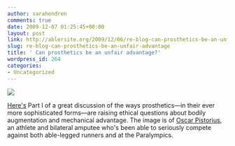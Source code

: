 ```yaml
---
author: sarahendren
comments: true
date: 2009-12-07 01:25:45+00:00
layout: post
link: http://ablersite.org/2009/12/06/re-blog-can-prosthetics-be-an-unfair-advantage/
slug: re-blog-can-prosthetics-be-an-unfair-advantage
title: ' Can prosthetics be an unfair advantage?'
wordpress_id: 264
categories:
- Uncategorized
---
```


[![](http://ablersite.files.wordpress.com/2009/12/oscar-pistorius-002.jpg)](http://ablersite.files.wordpress.com/2009/12/oscar-pistorius-002.jpg)

[Here's](http://ethicist.blogs.nytimes.com/2009/11/10/are-high-tech-prostheses-fair/) Part I of a great discussion of the ways prosthetics—in their ever more sophisticated forms—are raising ethical questions about bodily augmentation and mechanical advantage. The image is of [Oscar Pistorius](http://www.youtube.com/watch?v=1so1ZMgpg2w), an athlete and bilateral amputee who's been able to seriously compete against both able-legged runners and at the Paralympics.
